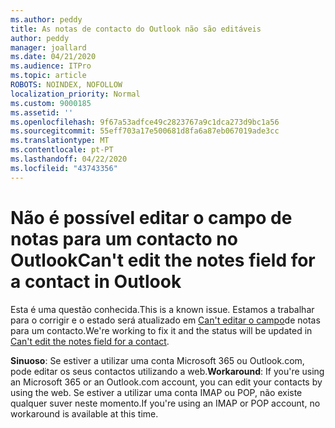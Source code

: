 ```yaml
---
ms.author: peddy
title: As notas de contacto do Outlook não são editáveis
author: peddy
manager: joallard
ms.date: 04/21/2020
ms.audience: ITPro
ms.topic: article
ROBOTS: NOINDEX, NOFOLLOW
localization_priority: Normal
ms.custom: 9000185
ms.assetid: ''
ms.openlocfilehash: 9f67a53adfce49c2823767a9c1dca273d9bc1a56
ms.sourcegitcommit: 55eff703a17e500681d8fa6a87eb067019ade3cc
ms.translationtype: MT
ms.contentlocale: pt-PT
ms.lasthandoff: 04/22/2020
ms.locfileid: "43743356"
---
```

# <a name="cant-edit-the-notes-field-for-a-contact-in-outlook"></a><span data-ttu-id="a383a-102">Não é possível editar o campo de notas para um contacto no Outlook</span><span class="sxs-lookup"><span data-stu-id="a383a-102">Can't edit the notes field for a contact in Outlook</span></span>
<span data-ttu-id="a383a-103">Esta é uma questão conhecida.</span><span class="sxs-lookup"><span data-stu-id="a383a-103">This is a known issue.</span></span> <span data-ttu-id="a383a-104">Estamos a trabalhar para o corrigir e o estado será atualizado em [Can't editar o campo](https://support.office.com/article/fb8394ce-04ce-48b5-bae4-be46f77f10fe)de notas para um contacto.</span><span class="sxs-lookup"><span data-stu-id="a383a-104">We're working to fix it and the status will be updated in [Can't edit the notes field for a contact](https://support.office.com/article/fb8394ce-04ce-48b5-bae4-be46f77f10fe).</span></span>

<span data-ttu-id="a383a-105">**Sinuoso**: Se estiver a utilizar uma conta Microsoft 365 ou Outlook.com, pode editar os seus contactos utilizando a web.</span><span class="sxs-lookup"><span data-stu-id="a383a-105">**Workaround**: If you're using an Microsoft 365 or an Outlook.com account, you can edit your contacts by using the web.</span></span> <span data-ttu-id="a383a-106">Se estiver a utilizar uma conta IMAP ou POP, não existe qualquer suver neste momento.</span><span class="sxs-lookup"><span data-stu-id="a383a-106">If you're using an IMAP or POP account, no workaround is available at this time.</span></span>